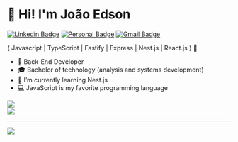 <h1>👋 Hi! I'm João Edson  </h1> 


[![Linkedin Badge](https://img.shields.io/badge/-LinkedIn-6633cc?style=flat-square&logo=Linkedin&logoColor=white&link=https://www.linkedin.com/in/joaoedson-dantas/)](https://www.linkedin.com/in/joaoedson-dantas/)
[![Personal Badge](https://img.shields.io/badge/-Website-6633cc?style=flat-square&logo=Me&logoColor=white&link=https://joaoedson-dantas.github.io/)](https://joaoedson-dantas.github.io/)
[![Gmail Badge](https://img.shields.io/badge/-joaoedson.dev@gmail.com-6633cc?style=flat-square&logo=Gmail&logoColor=white&link=mailto:joaoedson.dev@outlook.com)](mailto:joaoedson.dev@outlook.com) 
<br>

( Javascript | TypeScript | Fastify | Express | Nest.js | React.js ) 🚀
- 🔭 Back-End Developer
- 🎓 Bachelor of technology (analysis and systems development)
- 🌱 I’m currently learning Nest.js
- 💻 JavaScript is my favorite programming language


![](https://github-readme-streak-stats.herokuapp.com/?user=joaoedson-dantas&theme=dark&hide_border=false)<br/>
![](https://github-readme-stats.vercel.app/api/top-langs/?username=joaoedson-dantas&theme=dark&hide_border=false&include_all_commits=false&count_private=false&layout=compact)

---
[![](https://visitcount.itsvg.in/api?id=joaoedson-dantas&icon=2&color=0)](https://visitcount.itsvg.in)

<!-- Proudly created with GPRM ( https://gprm.itsvg.in ) -->
